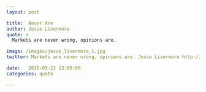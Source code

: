 ```yaml
---
layout: post

title:  Never Are
author: Jesse Livermore
quote: >
  Markets are never wrong, opinions are. 

image: /images/jesse_livermore_1.jpg
twitter: Markets are never wrong, opinions are. Jesse Livermore http://quotes.stockflare.com/

date:   2015-05-22 13:00:00
categories: quote

---
```


